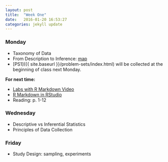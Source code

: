 ```yaml
---
layout: post
title:  "Week One"
date:   2016-01-20 16:53:27
categories: jekyll update
---
```


### Monday
- Taxonomy of Data
- From Description to Inference: [map](http://andrewpbray.github.io/math-141/assets/week-01/kidney_slides.pdf)
- [PS1]({{ site.baseurl }}/problem-sets/index.html) will be collected at the beginning of class next Monday.

**For next time:**
- [Labs with R Markdown Video](https://www.youtube.com/watch?v=o8JKVadwAO0)
- [R Markdown in RStudio](https://www.youtube.com/watch?v=DNS7i2m4sB0)
- Reading: p. 1-12


### Wednesday
- Descriptive vs Inferential Statistics
- Principles of Data Collection

### Friday
- Study Design: sampling, experiments
